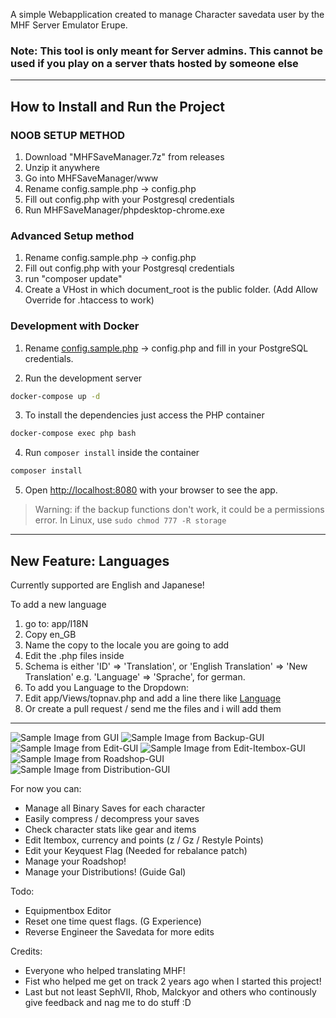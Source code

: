 A simple Webapplication created to manage Character savedata user by the MHF Server Emulator Erupe.

### Note: This tool is only meant for Server admins. This cannot be used if you play on a server thats hosted by someone else

---

## How to Install and Run the Project

### NOOB SETUP METHOD

1. Download "MHFSaveManager.7z" from releases
2. Unzip it anywhere
3. Go into MHFSaveManager/www
4. Rename config.sample.php -> config.php
5. Fill out config.php with your Postgresql credentials
6. Run MHFSaveManager/phpdesktop-chrome.exe

### Advanced Setup method

1. Rename config.sample.php -> config.php
2. Fill out config.php with your Postgresql credentials
3. run "composer update"
4. Create a VHost in which document_root is the public folder. (Add Allow Override for .htaccess to work)

### Development with Docker

1. Rename [config.sample.php](/config.sample.php) -> config.php and fill in your PostgreSQL credentials.

2. Run the development server

```sh
docker-compose up -d
```

3. To install the dependencies just access the PHP container

```sh
docker-compose exec php bash
```

4. Run `composer install` inside the container

```sh
composer install
```

5. Open <http://localhost:8080> with your browser to see the app.

> Warning: if the backup functions don't work, it could be a permissions error. In Linux, use `sudo chmod 777 -R storage`

---

## New Feature: Languages

Currently supported are English and Japanese!

To add a new language

1. go to: app/I18N
2. Copy en_GB
3. Name the copy to the locale you are going to add
4. Edit the .php files inside
5. Schema is either 'ID' => 'Translation', or 'English Translation' => 'New Translation' e.g. 'Language' => 'Sprache', for german.
6. To add you Language to the Dropdown:
7. Edit app/Views/topnav.php and add a line there like <a class="dropdown-item" href="/language/YOUR_LOCALE">Language</a>
8. Or create a pull request / send me the files and i will add them

---

![Sample Image from GUI](https://i.imgur.com/z3F8q6B.png)
![Sample Image from Backup-GUI](https://i.imgur.com/SfAQC2f.png)
![Sample Image from Edit-GUI](https://i.imgur.com/Nn1ZJCV.png)
![Sample Image from Edit-Itembox-GUI](https://i.imgur.com/6xR7JGH.png)
![Sample Image from Roadshop-GUI](https://i.imgur.com/w1QzjT4.png)
![Sample Image from Distribution-GUI](https://i.imgur.com/OwToDZd.png)

For now you can:

- Manage all Binary Saves for each character
- Easily compress / decompress your saves
- Check character stats like gear and items
- Edit Itembox, currency and points (z / Gz / Restyle Points)
- Edit your Keyquest Flag (Needed for rebalance patch)
- Manage your Roadshop!
- Manage your Distributions! (Guide Gal)

Todo:

- Equipmentbox Editor
- Reset one time quest flags. (G Experience)
- Reverse Engineer the Savedata for more edits

Credits:

- Everyone who helped translating MHF!
- Fist who helped me get on track 2 years ago when I started this project!
- Last but not least SephVII, Rhob, Malckyor and others who continously give feedback and nag me to do stuff :D
